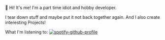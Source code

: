 👋 Hi! It's me! I'm a part time idiot and hobby developer. 

I tear down stuff and maybe put it not back together again. And I also create interesting Projects!

What I'm listening to:
[![spotify-github-profile](https://spotify-github-profile.vercel.app/api/view?uid=31lxkybcozg34ujhjk2wnlzmhlb4&cover_image=true&theme=natemoo-re&show_offline=true&background_color=285ff4&interchange=true&bar_color=eb4d3d&bar_color_cover=false)](https://spotify-github-profile.vercel.app/api/view?uid=31lxkybcozg34ujhjk2wnlzmhlb4&redirect=true)
